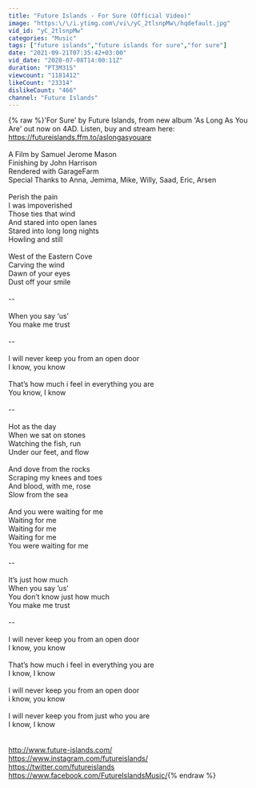 ```yaml
---
title: "Future Islands - For Sure (Official Video)"
image: "https:\/\/i.ytimg.com\/vi\/yC_2tlsnpMw\/hqdefault.jpg"
vid_id: "yC_2tlsnpMw"
categories: "Music"
tags: ["future islands","future islands for sure","for sure"]
date: "2021-09-21T07:35:42+03:00"
vid_date: "2020-07-08T14:00:11Z"
duration: "PT3M31S"
viewcount: "1181412"
likeCount: "23314"
dislikeCount: "466"
channel: "Future Islands"
---
```

{% raw %}'For Sure' by Future Islands, from new album 'As Long As You Are' out now on 4AD. Listen, buy and stream here: <a rel="nofollow" target="blank" href="https://futureislands.ffm.to/aslongasyouare">https://futureislands.ffm.to/aslongasyouare</a><br /><br />A Film by Samuel Jerome Mason<br />Finishing by John Harrison<br />Rendered with GarageFarm<br />Special Thanks to Anna, Jemima, Mike, Willy, Saad, Eric, Arsen<br /><br />Perish the pain<br />I was impoverished<br />Those ties that wind<br />And stared into open lanes<br />Stared into long long nights<br />Howling and still<br /> <br />West of the Eastern Cove<br />Carving the wind<br />Dawn of your eyes<br />Dust off your smile<br /> <br />--<br /> <br />When you say ‘us’<br />You make me trust<br /> <br />--<br /> <br />I will never keep you from an open door<br />I know, you know<br /> <br />That’s how much i feel in everything you are<br />You know, I know<br /> <br />--<br /> <br />Hot as the day<br />When we sat on stones<br />Watching the fish, run<br />Under our feet, and flow<br /> <br />And dove from the rocks<br />Scraping my knees and toes<br />And blood, with me, rose<br />Slow from the sea<br /> <br />And you were waiting for me<br />Waiting for me<br />Waiting for me<br />Waiting for me<br />You were waiting for me<br /> <br />--<br /> <br />It’s just how much<br />When you say ’us’<br />You don’t know just how much<br />You make me trust<br /> <br />--<br /> <br />I will never keep you from an open door<br />I know, you know<br /> <br />That’s how much i feel in everything you are<br />I know, I know<br /> <br />I will never keep you from an open door<br />i know, you know<br /> <br />I will never keep you from just who you are<br />I know, I know<br /> <br /><br /><a rel="nofollow" target="blank" href="http://www.future-islands.com/">http://www.future-islands.com/</a><br /><a rel="nofollow" target="blank" href="https://www.instagram.com/futureislands/">https://www.instagram.com/futureislands/</a><br /><a rel="nofollow" target="blank" href="https://twitter.com/futureislands">https://twitter.com/futureislands</a><br /><a rel="nofollow" target="blank" href="https://www.facebook.com/FutureIslandsMusic/">https://www.facebook.com/FutureIslandsMusic/</a>{% endraw %}
